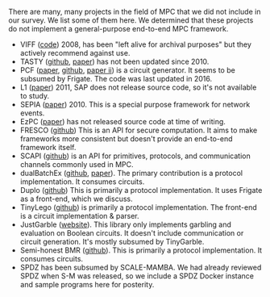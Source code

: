 There are many, many projects in the field of MPC that we did not include in our survey. We list some of them here. We determined that these projects do not implement a general-purpose end-to-end MPC framework.

- VIFF ([code](http://viff.dk)) 2008, has been "left alive for archival purposes" but they actively recommend against use.
- TASTY ([github](https://github.com/tastyproject/tasty), [paper](https://eprint.iacr.org/2010/365.pdf)) has not been updated since 2010.
- PCF ([paper](https://www.usenix.org/system/files/conference/usenixsecurity13/sec13-paper_kreuter.pdf), [github](https://github.com/cryptouva/pcf), [paper ii](https://dl.acm.org/citation.cfm?id=2517877)) is a circuit generator. It seems to be subsumed by Frigate. The code was last updated in 2016. 
- L1 ([paper](https://eprint.iacr.org/2010/578.pdf)) 2011, SAP does not release source code, so it's not available to study.
- SEPIA ([paper](https://www.usenix.org/legacy/events/sec10/tech/full_papers/Burkhart.pdf)) 2010. This is a special purpose framework for network events.
- EzPC ([paper](https://eprint.iacr.org/2017/1109.pdf)) has not released source code at time of writing.
- FRESCO ([github](https://github.com/aicis/fresco)) This is an API for secure computation. It aims to make frameworks more consistent but doesn't provide an end-to-end framework itself.
- SCAPI ([github](https://github.com/cryptobiu/libscapi)) is an API for primitives, protocols, and communication channels commonly used in MPC. 
- dualBatchEx ([github](https://github.com/osu-crypto/batchDualEx), [paper](https://eprint.iacr.org/2016/632)). The primary contribution is a protocol implementation. It consumes circuits.
- Duplo ([github](https://github.com/AarhusCrypto/DUPLO)) This is primarily a protocol implementation. It uses Frigate as a front-end, which we discuss.
- TinyLego ([github](https://github.com/AarhusCrypto/TinyLEGO)) is primarily a protocol implementation. The front-end is a circuit implementation & parser.
- JustGarble ([website](https://cseweb.ucsd.edu/groups/justgarble/)). This library only implements garbling and evaluation on Boolean circuits. It doesn't include communication or circuit generation. It's mostly subsumed by TinyGarble.
- Semi-honest BMR ([github](https://github.com/cryptobiu/Semi-Honest-BMR)). This is primarily a protocol implementation. It consumes circuits.
- SPDZ has been subsumed by SCALE-MAMBA. We had already reviewed SPDZ when S-M was released, so we include a SPDZ Docker instance and sample programs here for posterity.